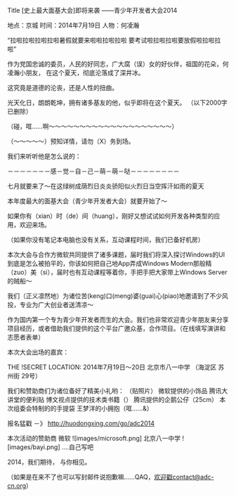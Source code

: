 Title  [史上最大面基大会]即将来袭 ——青少年开发者大会2014

地点：京城
时间：2014年7月19日
人物：何凌瀚

“拉啦拉啦拉啦拉啦暑假就要来啦啦拉啦拉啦
要考试啦拉啦拉啦要放假啦拉啦拉啦”

作为党国忠诚的委员，人民的好同志，广大腐（误）女的好伙伴，祖国的花朵，何凌瀚小朋友，
在这个夏天，彻底沦落成了深井冰。

这究竟是道德的沦丧，还是人性的扭曲。

光天化日，朗朗乾坤，拥有诸多基友的他，似乎即将在这个夏天。
（以下2000字已删除）

（碰，哐……啊～～～～～～～～～～～～～～～～～～～～）

（～～～～～）预知详情，请勿（X）务到场。

我们来听听他是怎么说的：

－－－－－－－感－觉－自－己－萌－萌－哒－－－－－－－－

七月就要来了～在这绿树成荫烈日炎炎骄阳似火烈日当空挥汗如雨的夏天

本年度最大的面基大会（青少年开发者大会）就要开始了～

如果你有（xian）时（de）间（huang），刚好又想试试如何开发各种类型的应用，欢迎来场。

（如果你没有笔记本电脑也没有关系，互动课程时间，我们已备好机房）

本次大会与合作方微软共同提供了诸多课题，届时我们将深入探讨Windows的UI到底是怎么被拍平的，你该如何把自己地App弄成Windows Modern那般精（zuo）美（si），届时也有互动课程等着你，手把手把大家带上Windows Server的贼船～

我们（正义凛然地）为诸位苦(keng)口(meng)婆(guai)心(piao)地邀请到了不少风投，专业为广大创业者送清凉～

作为国内第一个专为青少年开发者而生的大会。我们也非常欢迎青少年朋友来分享项目经历，或者借助我们提供的这个平台广邀众基，合作项目。（在线填写演讲和志愿者表单）

本次大会出场的嘉宾：


THE !SECRET LOCATION: 2014年7月19日～20日 北京市八一中学 （海淀区 苏州街 29号）

我们和赞助商们为诸位备好了精美小礼哟：
（贴照片）
微软提供的小饰品
腾讯大讲堂的便利贴
博文视点提供的技术类书籍（）
腾讯提供的企鹅公仔（25cm）
本次组委会特制的的手提袋
王梦洋的小拥抱（哐……&）

报名猛戳 －》 http://huodongxing.com/go/adc2014

本次活动的赞助商
微软  ![images/microsoft.png]
北京八一中学  ![images/bayi.png]
....自己写吧

2014，我们期待，
与你相见。

（如果是在来不了也可以写封邮件说抱歉嘛……QAQ，欢迎戳contact@adc-cn.org）
